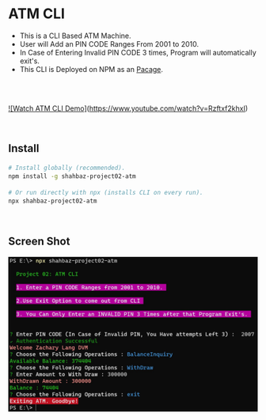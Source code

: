 # ATM CLI

- This is a CLI Based ATM Machine.
- User will Add an PIN CODE Ranges From 2001 to 2010.
- In Case of Entering Invalid PIN CODE 3 times, Program will automatically exit's.
- This CLI is Deployed on NPM as an <a href="https://www.npmjs.com/package/shahbaz-project02-atm">Pacage</a>.

<br>
<br>

[![Watch ATM CLI Demo]](https://img.youtube.com/vi/Rzftxf2khxI/0.jpg)(https://www.youtube.com/watch?v=Rzftxf2khxI)

<br>

## Install

```sh
# Install globally (recommended).
npm install -g shahbaz-project02-atm

# Or run directly with npx (installs CLI on every run).
npx shahbaz-project02-atm
```

<br>

## Screen Shot

<h4 align="center">
        <img src="https://github.com/muhammadshahbaz08/Node-Projects/blob/main/project02_atm/images/atm-cli-image.jpg" />
    </a>
    <br>
    <br>
</h4>
